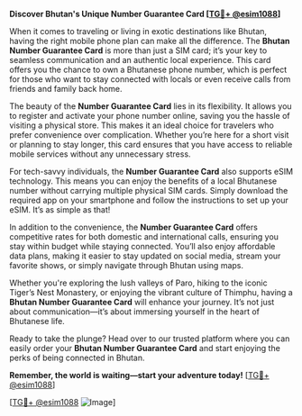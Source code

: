 **Discover Bhutan's Unique Number Guarantee Card [[TG💪+ @esim1088](https://t.me/s/esim1088)]**

When it comes to traveling or living in exotic destinations like Bhutan, having the right mobile phone plan can make all the difference. The **Bhutan Number Guarantee Card** is more than just a SIM card; it’s your key to seamless communication and an authentic local experience. This card offers you the chance to own a Bhutanese phone number, which is perfect for those who want to stay connected with locals or even receive calls from friends and family back home.

The beauty of the **Number Guarantee Card** lies in its flexibility. It allows you to register and activate your phone number online, saving you the hassle of visiting a physical store. This makes it an ideal choice for travelers who prefer convenience over complication. Whether you’re here for a short visit or planning to stay longer, this card ensures that you have access to reliable mobile services without any unnecessary stress.

For tech-savvy individuals, the **Number Guarantee Card** also supports eSIM technology. This means you can enjoy the benefits of a local Bhutanese number without carrying multiple physical SIM cards. Simply download the required app on your smartphone and follow the instructions to set up your eSIM. It’s as simple as that! 

In addition to the convenience, the **Number Guarantee Card** offers competitive rates for both domestic and international calls, ensuring you stay within budget while staying connected. You’ll also enjoy affordable data plans, making it easier to stay updated on social media, stream your favorite shows, or simply navigate through Bhutan using maps.

Whether you're exploring the lush valleys of Paro, hiking to the iconic Tiger’s Nest Monastery, or enjoying the vibrant culture of Thimphu, having a **Bhutan Number Guarantee Card** will enhance your journey. It’s not just about communication—it’s about immersing yourself in the heart of Bhutanese life.

Ready to take the plunge? Head over to our trusted platform where you can easily order your **Bhutan Number Guarantee Card** and start enjoying the perks of being connected in Bhutan. 

**Remember, the world is waiting—start your adventure today!** [[TG💪+ @esim1088](https://t.me/s/esim1088)]

[[TG💪+ @esim1088](https://t.me/s/esim1088) ![Image](https://i.postimg.cc/Y0z9fWf4/image.png)]